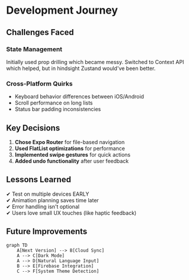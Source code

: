 # Development Journey

## Challenges Faced

### State Management
Initially used prop drilling which became messy. Switched to Context API which helped, but in hindsight Zustand would've been better.

### Cross-Platform Quirks
- Keyboard behavior differences between iOS/Android
- Scroll performance on long lists
- Status bar padding inconsistencies

## Key Decisions

1. **Chose Expo Router** for file-based navigation
2. **Used FlatList optimizations** for performance
3. **Implemented swipe gestures** for quick actions
4. **Added undo functionality** after user feedback

## Lessons Learned

✔ Test on multiple devices EARLY  
✔ Animation planning saves time later  
✔ Error handling isn't optional  
✔ Users love small UX touches (like haptic feedback)

## Future Improvements

```mermaid
graph TD
    A[Next Version] --> B[Cloud Sync]
    A --> C[Dark Mode]
    A --> D[Natural Language Input]
    B --> E[Firebase Integration]
    C --> F[System Theme Detection]
